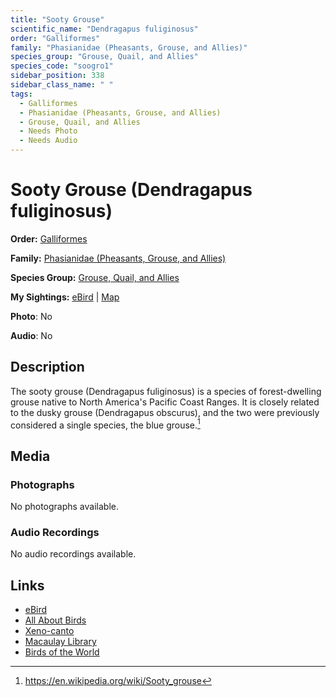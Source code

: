 ```yaml
---
title: "Sooty Grouse"
scientific_name: "Dendragapus fuliginosus"
order: "Galliformes"
family: "Phasianidae (Pheasants, Grouse, and Allies)"
species_group: "Grouse, Quail, and Allies"
species_code: "soogro1"
sidebar_position: 338
sidebar_class_name: " "
tags: 
  - Galliformes
  - Phasianidae (Pheasants, Grouse, and Allies)
  - Grouse, Quail, and Allies
  - Needs Photo
  - Needs Audio
---
```


# Sooty Grouse (Dendragapus fuliginosus)

**Order:** [Galliformes](/tags/galliformes)

**Family:** [Phasianidae (Pheasants, Grouse, and Allies)](/tags/phasianidae-pheasants-grouse-and-allies)

**Species Group:** [Grouse, Quail, and Allies](/tags/grouse-quail-and-allies)

**My Sightings:** [eBird](https://ebird.org/lifelist?r=world&time=life&spp=soogro1) | [Map](/map?species_code=soogro1)

**Photo**: No 

**Audio**: No

## Description
The sooty grouse (Dendragapus fuliginosus) is a species of forest-dwelling grouse native to North America's Pacific Coast Ranges. It is closely related to the dusky grouse (Dendragapus obscurus), and the two were previously considered a single species, the blue grouse.[^1]

[^1]: https://en.wikipedia.org/wiki/Sooty_grouse

## Media
### Photographs
No photographs available.

### Audio Recordings
No audio recordings available.

## Links
* [eBird](https://ebird.org/species/soogro1) 
* [All About Birds](https://www.allaboutbirds.org/guide/soogro1) 
* [Xeno-canto](https://www.xeno-canto.org/species/dendragapus-fuliginosus) 
* [Macaulay Library](https://search.macaulaylibrary.org/catalog?taxonCode=soogro1&sort=rating_rank_desc)
* [Birds of the World](https://birdsoftheworld.org/bow/species/soogro1)
